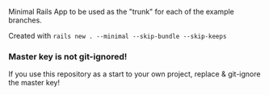 Minimal Rails App to be used as the "trunk" for each of the example branches.

Created with `rails new . --minimal --skip-bundle --skip-keeps`

### Master key is not git-ignored!

If you use this repository as a start to your own project, replace & git-ignore the master key!
